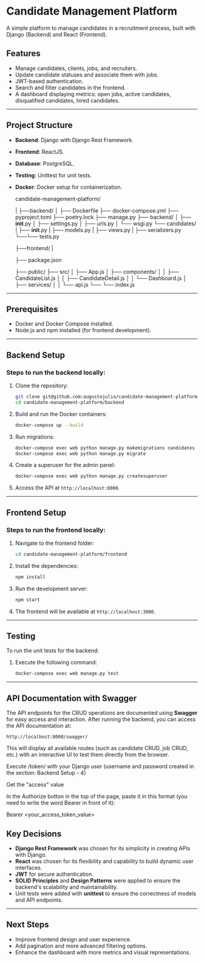 # Candidate Management Platform

A simple platform to manage candidates in a recruitment process, built with Django (Backend) and React (Frontend).

## Features

- Manage candidates, clients, jobs, and recruiters.
- Update candidate statuses and associate them with jobs.
- JWT-based authentication.
- Search and filter candidates in the frontend.
- A dashboard displaying metrics: open jobs, active candidates, disqualified candidates, hired candidates.

---

## Project Structure

- **Backend**: Django with Django Rest Framework.
- **Frontend**: ReactJS.
- **Database**: PostgreSQL.
- **Testing**: Unittest for unit tests.
- **Docker**: Docker setup for containerization.

  candidate-management-platform/

  |
  ├──backend/
  │
  ├── Dockerfile
  ├── docker-compose.yml
  ├── pyproject.toml
  ├── poetry.lock
  ├── manage.py
  ├── backend/
  │   ├── __init__.py
  │   ├── settings.py
  │   ├── urls.py
  │   └── wsgi.py
  └── candidates/
  |    ├── __init__.py
  |    ├── models.py
  |    ├── views.py
  |    ├── serializers.py
  └──└── tests.py

  ├──frontend/
  |

  ├── package.json

  ├── public/
  ├── src/
  │   ├── App.js
  │   ├── components/
  │   │   ├── CandidateList.js
  │   │   ├── CandidateDetail.js
  │   │   └── Dashboard.js
  │   ├── services/
  │   │   └── api.js
  └── └── index.js

---

## Prerequisites

- Docker and Docker Compose installed.
- Node.js and npm installed (for frontend development).

---

## Backend Setup

### Steps to run the backend locally:

1. Clone the repository:

   ```bash
   git clone git@github.com:augustojulio/candidate-management-platform.git
   cd candidate-management-platform/backend
   ```
2. Build and run the Docker containers:

   ```bash
   docker-compose up --build
   ```
3. Run migrations:

   ```bash
   docker-compose exec web python manage.py makemigrations candidates
   docker-compose exec web python manage.py migrate
   ```
4. Create a superuser for the admin panel:

   ```bash
   docker-compose exec web python manage.py createsuperuser
   ```
5. Access the API at `http://localhost:8000`.

---

## Frontend Setup

### Steps to run the frontend locally:

1. Navigate to the frontend folder:

   ```bash
   cd candidate-management-platform/frontend
   ```
2. Install the dependencies:

   ```bash
   npm install
   ```
3. Run the development server:

   ```bash
   npm start
   ```
4. The frontend will be available at `http://localhost:3000`.

---

## Testing

To run the unit tests for the backend:

1. Execute the following command:
   ```bash
   docker-compose exec web manage.py test
   ```

---

## API Documentation with Swagger



The API endpoints for the CRUD operations are documented using **Swagger** for easy access and interaction. After running the backend, you can access the API documentation at:

`http://localhost:8000/swagger/`

This will display all available routes (such as candidate CRUD, job CRUD, etc.) with an interactive UI to test them directly from the browser.

Execute /token/ with your Django user (username and password created in the section: Backend Setup - 4)

Get the "access" value

In the Authorize botton in the top of the page, paste it in this format (you need to write the word Bearer in front of it):

Bearer <your_access_token_value>


## Key Decisions

- **Django Rest Framework** was chosen for its simplicity in creating APIs with Django.
- **React** was chosen for its flexibility and capability to build dynamic user interfaces.
- **JWT** for secure authentication.
- **SOLID Principles** and **Design Patterns** were applied to ensure the backend's scalability and maintainability.
- Unit tests were added with **unittest** to ensure the correctness of models and API endpoints.

---

## Next Steps

- Improve frontend design and user experience.
- Add pagination and more advanced filtering options.
- Enhance the dashboard with more metrics and visual representations.
